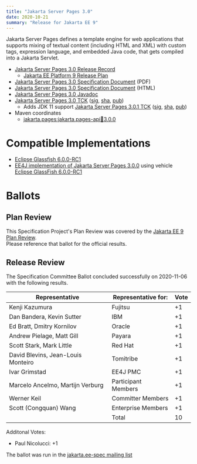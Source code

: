 ```yaml
---
title: "Jakarta Server Pages 3.0"
date: 2020-10-21
summary: "Release for Jakarta EE 9"
---
```

Jakarta Server Pages defines a template engine for web applications that supports mixing of textual content
(including HTML and XML) with custom tags, expression language, and embedded Java code, that gets compiled
into a Jakarta Servlet.

* [Jakarta Server Pages 3.0 Release Record](https://projects.eclipse.org/projects/ee4j.jsp/releases/3.0.0)
  * [Jakarta EE Platform 9 Release Plan](https://jakartaee.github.io/platform/jakartaee9/JakartaEE9ReleasePlan)
* [Jakarta Server Pages 3.0 Specification Document](./jakarta-server-pages-spec-3.0.pdf) (PDF)
* [Jakarta Server Pages 3.0 Specification Document](./jakarta-server-pages-spec-3.0.html) (HTML)
* [Jakarta Server Pages 3.0 Javadoc](./apidocs)
* [Jakarta Server Pages 3.0 TCK](https://download.eclipse.org/jakartaee/pages/3.0/jakarta-pages-tck-3.0.0.zip)  ([sig](https://download.eclipse.org/jakartaee/pages/3.0/jakarta-pages-tck-3.0.0.zip.sig),  [sha](https://download.eclipse.org/jakartaee/pages/3.0/jakarta-pages-tck-3.0.0.zip.sha256),  [pub](https://jakarta.ee/specifications/jakartaee-spec-committee.pub))
   * Adds JDK 11 support [Jakarta Server Pages 3.0.1 TCK](https://download.eclipse.org/jakartaee/pages/3.0/jakarta-pages-tck-3.0.1.zip)  ([sig](https://download.eclipse.org/jakartaee/pages/3.0/jakarta-pages-tck-3.0.1.zip.sig),  [sha](https://download.eclipse.org/jakartaee/pages/3.0/jakarta-pages-tck-3.0.1.zip.sha256),  [pub](https://jakarta.ee/specifications/jakartaee-spec-committee.pub))
* Maven coordinates
  * [jakarta.pages:jakarta.pages-api:jar:3.0.0](https://central.sonatype.com/artifact/jakarta.servlet.jsp/jakarta.servlet.jsp-api/3.0.0/jar)


# Compatible Implementations

* [Eclipse Glassfish 6.0.0-RC1](https://download.eclipse.org/ee4j/glassfish/glassfish-6.0.0-RC1.zip)
* [EE4J implementation of Jakarta Server Pages 3.0.0](https://github.com/eclipse-ee4j/jsp-api/releases/download/3.0.0-RELEASE-impl/jakarta.servlet.jsp-3.0.0.jar) using vehicle [Eclipse GlassFish 6.0.0-RC1](https://download.eclipse.org/ee4j/glassfish/glassfish-6.0.0-RC1.zip)


# Ballots

## Plan Review

[//]: # (For Jakarta EE 9, the Platform Plan Review covered 95% of the Specification Projects.  For those Projects, just use the following statement in this Plan Review section:)

This Specification Project's Plan Review was covered by the [Jakarta EE 9 Plan Review](https://jakarta.ee/specifications/platform/9/).  
Please reference that ballot for the official results.

[//]: # (If your Project was required to do a standalone Plan Review...  You'll need to perform an official Plan Review ballot and record the results here.)

## Release Review

The Specification Committee Ballot concluded successfully on 2020-11-06 with the following results.

| Representative                                 | Representative for: | Vote |
|------------------------------------------------|---------------------|------|
| Kenji Kazumura                                 | Fujitsu             | +1   |
| Dan Bandera, Kevin Sutter                      | IBM                 | +1   |
| Ed Bratt, Dmitry Kornilov                      | Oracle              | +1   |
| Andrew Pielage, Matt Gill                      | Payara              | +1   |
| Scott Stark, Mark Little                       | Red Hat             | +1   |
| David Blevins, Jean-Louis Monteiro             | Tomitribe           | +1   |
| Ivar Grimstad                                  | EE4J PMC            | +1   |
| Marcelo Ancelmo, Martijn Verburg               | Participant Members | +1   |
| Werner Keil                                    | Committer Members   | +1   |
| Scott (Congquan) Wang                          | Enterprise Members  | +1   |
|                                                | Total               | 10   |

Additonal Votes:
- Paul Nicolucci: +1

The ballot was run in the [jakarta.ee-spec mailing list](https://www.eclipse.org/lists/jakarta.ee-spec/msg01163.html)
